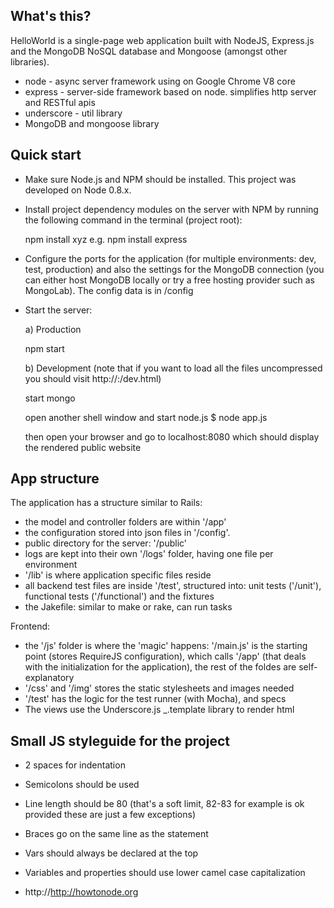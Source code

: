 ## What's this?

HelloWorld is a single-page web application built with NodeJS, Express.js and 
the MongoDB NoSQL database and Mongoose (amongst other libraries).


* node - async server framework using on Google Chrome V8 core
* express - server-side framework based on node. simplifies http server and RESTful apis
* underscore - util library
* MongoDB and mongoose library


## Quick start

- Make sure Node.js and NPM should be installed. This project was developed on Node 0.8.x.
- Install project dependency modules on the server with NPM by running the following command in the terminal (project root):

    npm install xyz
    e.g. npm install express

- Configure the ports for the application (for multiple environments: dev, test, production) 
  and also the settings for the MongoDB connection (you can either host MongoDB locally or try 
  a free hosting provider such as MongoLab). The config data is in /config

- Start the server:

  a) Production

    npm start 

  b) Development (note that if you want to load all the files uncompressed you should visit http://<server>:<port>/dev.html)


  start mongo

  open another shell window and start node.js
  $ node app.js    
    
  then open your browser and go to localhost:8080 which should display the rendered public website

## App structure

The application has a structure similar to Rails:

- the model and controller folders are within '/app'
- the configuration stored into json files in '/config'.
- public directory for the server: '/public'
- logs are kept into their own '/logs' folder, having one file per environment
- '/lib' is where application specific files reside
- all backend test files are inside '/test', structured into: unit tests ('/unit'), 
  functional tests ('/functional') and the fixtures
- the Jakefile: similar to make or rake, can run tasks

Frontend:

- the '/js' folder is where the 'magic' happens: '/main.js' is the starting point 
  (stores RequireJS configuration), which calls '/app' (that deals with the initialization 
  for the application), the rest of the foldes are self-explanatory
- '/css' and '/img' stores the static stylesheets and images needed
- '/test' has the logic for the test runner (with Mocha), and specs
- The views use the Underscore.js  _.template library to render html



## Small JS styleguide for the project

- 2 spaces for indentation
- Semicolons should be used
- Line length should be 80 (that's a soft limit, 82-83 for example is ok provided these are just a few exceptions)
- Braces go on the same line as the statement
- Vars should always be declared at the top
- Variables and properties should use lower camel case capitalization

- http://http://howtonode.org


